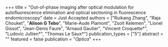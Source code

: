 +++
title = "Out-of-phase imaging after optical modulation for autofluorescence elimination and optical sectioning in fluorescence endomicroscopy"
date = Just Accepted
authors = ["Ruikang Zhang", "Raja Chouket", "**Alison G Tebo**", "Marie-Aude Plamont", "Zsolt Kelemen", "Lionel Gissot", "Jean-Denis Faure", "Arnaud Gautier", "Vincent Croquette&ast;", "Ludovic Jullien&ast;", "Thomas Le Saux&ast;"]
publication_types = ["5"]
abstract = ""
featured = false
publication = "*Optica*"
+++
